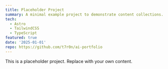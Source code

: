 ```yaml
---
title: Placeholder Project
summary: A minimal example project to demonstrate content collections.
tech:
  - Astro
  - TailwindCSS
  - TypeScript
featured: true
date: '2025-01-01'
repo: https://github.com/t7r0n/ai-portfolio
---
```


This is a placeholder project. Replace with your own content.
